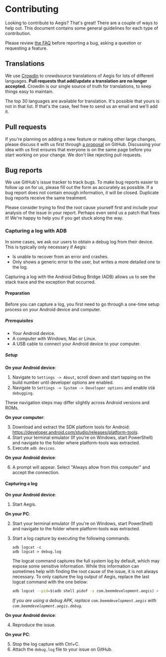 # Contributing

Looking to contribute to Aegis? That's great! There are a couple of ways to help
out. This document contains some general guidelines for each type of
contribution.

Please review [the FAQ](FAQ.md) before reporting a bug, asking a question or
requesting a feature.

## Translations

We use [Crowdin](https://crowdin.com/project/aegis-authenticator) to crowdsource
translations of Aegis for lots of different languages. __Pull requests that
add/update a translation are no longer accepted.__ Crowdin is our single source
of truth for translations, to keep things easy to maintain.

The top 30 languages are available for translation. It's possible that yours is
not in that list. If that's the case, feel free to send us an email and we'll
add it.

## Pull requests

If you're planning on adding a new feature or making other large changes, please
discuss it with us first through [a
proposal](https://github.com/beemdevelopment/Aegis/issues/new?labels=proposal&template=feature.md)
on GitHub. Discussing your idea with us first ensures that everyone is on the
same page before you start working on your change. We don't like rejecting pull
requests.

## Bug reports

We use GitHub's issue tracker to track bugs. To make bug reports easier to
follow up on for us, please fill out the form as accurately as possible. If a
bug report does not contain enough information, it will be closed. Duplicate bug
reports receive the same treatment.

Please consider trying to find the root cause yourself first and include your
analysis of the issue in your report. Perhaps even send us a patch that fixes
it! We're happy to help you if you get stuck along the way.

### Capturing a log with ADB

In some cases, we ask our users to obtain a debug log from their device. This is
typically only necessary if Aegis:
- Is unable to recover from an error and crashes.
- Only shows a generic error to the user, but writes a more detailed one to the
  log.

Capturing a log with the Android Debug Bridge (ADB) allows us to see the stack
trace and the exception that occurred.

#### Preparation

Before you can capture a log, you first need to go through a one-time setup
process on your Android device and computer.

##### Prerequisites

- Your Android device.
- A computer with Windows, Mac or Linux.
- A USB cable to connect your Android device to your computer.

##### Setup

__On your Android device__:

1. Navigate to ``Settings -> About``, scroll down and start tapping on the build
   number until developer options are enabled.
2. Navigate to ``Settings -> System -> Developer options`` and enable ``USB
   debugging``.

These navigation steps may differ slightly across Android versions and ROMs.

__On your computer__:

3. Download and extract the SDK platform tools for Android:
   https://developer.android.com/studio/releases/platform-tools.
4. Start your terminal emulator (If you're on Windows, start PowerShell) and
   navigate to the folder where platform-tools was extracted.
5. Execute ``adb devices``.

__On your Android device__:

6. A prompt will appear. Select "Always allow from this computer" and accept the
   connection.

#### Capturing a log

__On your Android device__:

1. Start Aegis.

__On your PC__:

2. Start your terminal emulator (If you're on Windows, start PowerShell) and
   navigate to the folder where platform-tools was extracted.
3. Start a log capture by executing the following commands.

    ```
    adb logcat -c
    adb logcat > debug.log
    ```

    The logcat command captures the full system log by default, which may expose
    some sensitive information. While this information can sometimes help with
    finding the root cause of the issue, it is not always necessary. To only
    capture the log output of Aegis, replace the last logcat command with the
    one below:

    ```sh
    adb logcat --pid=$(adb shell pidof -s com.beemdevelopment.aegis) > debug.log
    ```

    _If you are using a debug APK, replace ``com.beemdevelopment.aegis`` with
   ``com.beemdevelopment.aegis.debug``._

__On your Android device__:

4. Reproduce the issue.

__On your PC__:

5. Stop the log capture with Ctrl+C.
6. Attach the ``debug.log`` file to your issue on GitHub.
